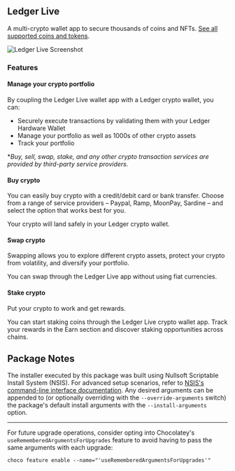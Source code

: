 ## Ledger Live

A multi-crypto wallet app to secure thousands of coins and NFTs. [See all supported coins and tokens](https://www.ledger.com/supported-crypto-assets).

![Ledger Live Screenshot](https://cdn.jsdelivr.net/gh/brogers5/chocolatey-package-ledger-live@61ab9919bb06f59e0b03ea62e5f7695e1a3d5bbd/Screenshot.png)

### Features

#### Manage your crypto portfolio

By coupling the Ledger Live wallet app with a Ledger crypto wallet, you can:

- Securely execute transactions by validating them with your Ledger Hardware Wallet
- Manage your portfolio as well as 1000s of other crypto assets
- Track your portfolio

**Buy, sell, swap, stake, and any other crypto transaction services are provided by third-party service providers.*

#### Buy crypto

You can easily buy crypto with a credit/debit card or bank transfer. Choose from a range of service providers – Paypal, Ramp, MoonPay, Sardine – and select the option that works best for you.

Your crypto will land safely in your Ledger crypto wallet.

#### Swap crypto

Swapping allows you to explore different crypto assets, protect your crypto from volatility, and diversify your portfolio.

You can swap through the Ledger Live app without using fiat currencies.

#### Stake crypto

Put your crypto to work and get rewards.

You can start staking coins through the Ledger Live crypto wallet app. Track your rewards in the Earn section and discover staking opportunities across chains.

## Package Notes

The installer executed by this package was built using Nullsoft Scriptable Install System (NSIS). For advanced setup scenarios, refer to [NSIS's command-line interface documentation](https://nsis.sourceforge.io/Docs/Chapter3.html#installerusage). Any desired arguments can be appended to (or optionally overriding with the `--override-arguments` switch) the package's default install arguments with the `--install-arguments` option.

---

For future upgrade operations, consider opting into Chocolatey's `useRememberedArgumentsForUpgrades` feature to avoid having to pass the same arguments with each upgrade:

```shell
choco feature enable --name="'useRememberedArgumentsForUpgrades'"
```
